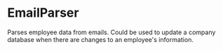# EmailParser
Parses employee data from emails. Could be used to update a company database when there are changes to an employee's information.
